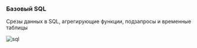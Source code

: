 ### Базовый SQL

Срезы данных в SQL, агрегирующие функции, подзапросы и временные таблицы 

![sql](https://user-images.githubusercontent.com/119577732/214799921-62195102-1c96-43eb-a326-c77d21c31cfe.jpg)
